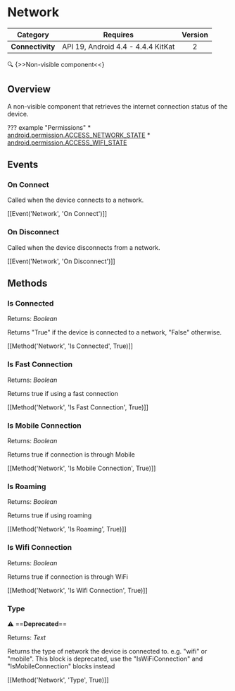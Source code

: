 # Network

| Category | Requires | Version |
|:--------:|:-------:|:--------:|
|**Connectivity**|<span class="chip chip-any">API 19, Android 4.4 - 4.4.4 KitKat</span>|<span class="chip chip-number">2</span>|

:mag: {>>Non-visible component<<}

## Overview

A non-visible component that retrieves the internet connection status of the device.

??? example "Permissions"
    * [android.permission.ACCESS_NETWORK_STATE](https://developer.android.com/reference/android/Manifest.permission.html#ACCESS_NETWORK_STATE)
    * [android.permission.ACCESS_WIFI_STATE](https://developer.android.com/reference/android/Manifest.permission.html#ACCESS_WIFI_STATE)


## Events

### On Connect

Called when the device connects to a network.

[[Event('Network', 'On Connect')]]

### On Disconnect

Called when the device disconnects from a network.

[[Event('Network', 'On Disconnect')]]

## Methods

### Is Connected

<span class="chip chip-boolean">Returns: <i>Boolean</i></span> 

Returns "True" if the device is connected to a network, "False" otherwise.

[[Method('Network', 'Is Connected', True)]]

### Is Fast Connection

<span class="chip chip-boolean">Returns: <i>Boolean</i></span> 

Returns true if using a fast connection

[[Method('Network', 'Is Fast Connection', True)]]

### Is Mobile Connection

<span class="chip chip-boolean">Returns: <i>Boolean</i></span> 

Returns true if connection is through Mobile

[[Method('Network', 'Is Mobile Connection', True)]]

### Is Roaming

<span class="chip chip-boolean">Returns: <i>Boolean</i></span> 

Returns true if using roaming

[[Method('Network', 'Is Roaming', True)]]

### Is Wifi Connection

<span class="chip chip-boolean">Returns: <i>Boolean</i></span> 

Returns true if connection is through WiFi

[[Method('Network', 'Is Wifi Connection', True)]]

### Type

:warning: ==**Deprecated**==

<span class="chip chip-text">Returns: <i>Text</i></span> 

Returns the type of network the device is connected to. e.g. "wifi" or "mobile". This block is deprecated, use the "IsWiFiConnection" and "IsMobileConnection" blocks instead

[[Method('Network', 'Type', True)]]